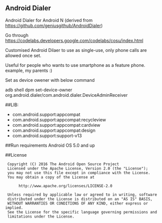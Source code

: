 ## Android Dialer
Android Dialer for Android N (derived from https://github.com/geniusgithub/AndroidDialer)

Go through https://codelabs.developers.google.com/codelabs/cosu/index.html

Customised Android Dilaer to use as single-use, only phone calls are allowed once set.

Useful for people who wants to use smartphone as a feature phone. example, my parents :)

Set as device owener with below command

adb shell dpm set-device-owner org.android.dialer/com.android.dialer.DeviceAdminReceiver

##LIB:
* com.android.support:appcompat
* com.android.support:appcompat:recycleview
* com.android.support:appcompat:cardview
* com.android.support:appcompat:design
* com.android.support:support-v13

##Run requirements
Android OS 5.0 and up

 
##License

     Copyright (C) 2016 The Android Open Source Project
     Licensed under the Apache License, Version 2.0 (the "License");
     you may not use this file except in compliance with the License.
     You may obtain a copy of the License at

          http://www.apache.org/licenses/LICENSE-2.0

     Unless required by applicable law or agreed to in writing, software
     distributed under the License is distributed on an "AS IS" BASIS,
     WITHOUT WARRANTIES OR CONDITIONS OF ANY KIND, either express or implied.
     See the License for the specific language governing permissions and
     limitations under the License.

